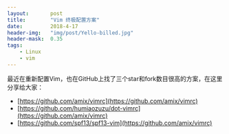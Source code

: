 ```yaml
---
layout:       post
title:        "Vim 终极配置方案"
date:         2018-4-17
header-img:   "img/post/Yello-billed.jpg"
header-mask:  0.35
tags:
    - Linux 
    - vim
---
```


最近在重新配置Vim，也在GitHub上找了三个star和fork数目很高的方案，在这里分享给大家：
- [https://github.com/amix/vimrc](https://github.com/amix/vimrc)
- [https://github.com/humiaozuzu/dot-vimrc](https://github.com/amix/vimrc)
- [https://github.com/spf13/spf13-vim](https://github.com/amix/vimrc)